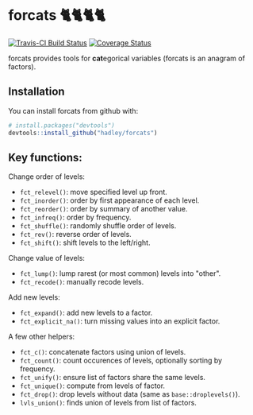 # forcats 🐈🐈🐈🐈

[![Travis-CI Build Status](https://travis-ci.org/hadley/forcats.svg?branch=master)](https://travis-ci.org/hadley/forcats)
[![Coverage Status](https://img.shields.io/codecov/c/github/hadley/forcats/master.svg)](https://codecov.io/github/hadley/forcats?branch=master)

forcats provides tools for **cat**egorical variables (forcats is an anagram of factors).

## Installation

You can install forcats from github with:

```R
# install.packages("devtools")
devtools::install_github("hadley/forcats")
```

## Key functions:

Change order of levels:

* `fct_relevel()`: move specified level up front.
* `fct_inorder()`: order by first appearance of each level.
* `fct_reorder()`: order by summary of another value.
* `fct_infreq()`:  order by frequency.
* `fct_shuffle()`: randomly shuffle order of levels.
* `fct_rev()`:     reverse order of levels.
* `fct_shift()`:   shift levels to the left/right.

Change value of levels:

* `fct_lump()`:     lump rarest (or most common) levels into "other".
* `fct_recode()`:   manually recode levels.

Add new levels:

* `fct_expand()`:      add new levels to a factor.
* `fct_explicit_na()`: turn missing values into an explicit factor.

A few other helpers:

* `fct_c()`:      concatenate factors using union of levels.
* `fct_count()`:  count occurences of levels, optionally sorting by frequency.
* `fct_unify()`:  ensure list of factors share the same levels.
* `fct_unique()`: compute from levels of factor.
* `fct_drop()`:   drop levels without data (same as `base::droplevels()`).
* `lvls_union()`: finds union of levels from list of factors.
